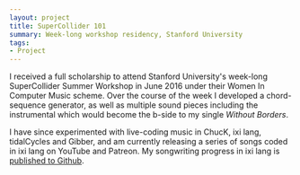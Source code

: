 ```yaml
---
layout: project
title: SuperCollider 101
summary: Week-long workshop residency, Stanford University
tags:
- Project
---
```


I received a full scholarship to attend Stanford University's week-long SuperCollider Summer Workshop in June 2016 under their Women In Computer Music scheme. Over the course of the week I developed a chord-sequence generator, as well as multiple sound pieces including the instrumental which would become the b-side to my single <i>Without Borders</i>. 

I have since experimented with live-coding music in ChucK, ixi lang, tidalCycles and Gibber, and am currently releasing a series of songs coded in ixi lang on YouTube and Patreon. My songwriting progress in ixi lang is <a href="https://github.com/emmawinston/ixilang-experiments">published to Github</a>.
	